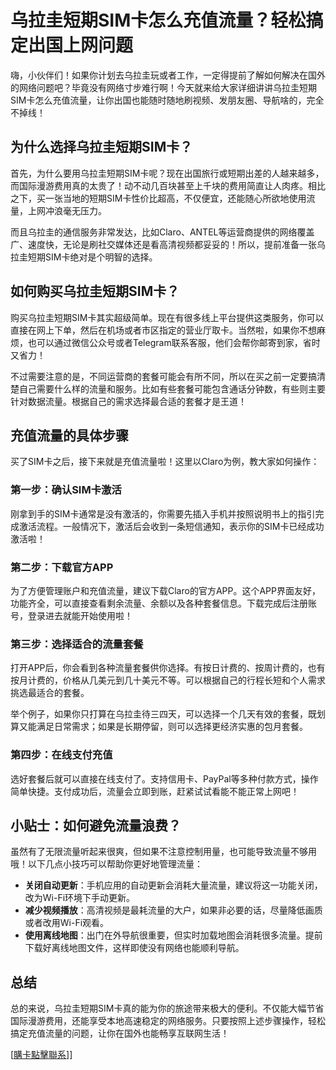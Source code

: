 # 乌拉圭短期SIM卡怎么充值流量？轻松搞定出国上网问题

嗨，小伙伴们！如果你计划去乌拉圭玩或者工作，一定得提前了解如何解决在国外的网络问题吧？毕竟没有网络寸步难行啊！今天就来给大家详细讲讲乌拉圭短期SIM卡怎么充值流量，让你出国也能随时随地刷视频、发朋友圈、导航啥的，完全不掉线！

## 为什么选择乌拉圭短期SIM卡？

首先，为什么要用乌拉圭短期SIM卡呢？现在出国旅行或短期出差的人越来越多，而国际漫游费用真的太贵了！动不动几百块甚至上千块的费用简直让人肉疼。相比之下，买一张当地的短期SIM卡性价比超高，不仅便宜，还能随心所欲地使用流量，上网冲浪毫无压力。

而且乌拉圭的通信服务非常发达，比如Claro、ANTEL等运营商提供的网络覆盖广、速度快，无论是刷社交媒体还是看高清视频都妥妥的！所以，提前准备一张乌拉圭短期SIM卡绝对是个明智的选择。

## 如何购买乌拉圭短期SIM卡？

购买乌拉圭短期SIM卡其实超级简单。现在有很多线上平台提供这类服务，你可以直接在网上下单，然后在机场或者市区指定的营业厅取卡。当然啦，如果你不想麻烦，也可以通过微信公众号或者Telegram联系客服，他们会帮你邮寄到家，省时又省力！

不过需要注意的是，不同运营商的套餐可能会有所不同，所以在买之前一定要搞清楚自己需要什么样的流量和服务。比如有些套餐可能包含通话分钟数，有些则主要针对数据流量。根据自己的需求选择最合适的套餐才是王道！

## 充值流量的具体步骤

买了SIM卡之后，接下来就是充值流量啦！这里以Claro为例，教大家如何操作：

### 第一步：确认SIM卡激活

刚拿到手的SIM卡通常是没有激活的，你需要先插入手机并按照说明书上的指引完成激活流程。一般情况下，激活后会收到一条短信通知，表示你的SIM卡已经成功激活啦！

### 第二步：下载官方APP

为了方便管理账户和充值流量，建议下载Claro的官方APP。这个APP界面友好，功能齐全，可以直接查看剩余流量、余额以及各种套餐信息。下载完成后注册账号，登录进去就能开始使用啦！

### 第三步：选择适合的流量套餐

打开APP后，你会看到各种流量套餐供你选择。有按日计费的、按周计费的，也有按月计费的，价格从几美元到几十美元不等。可以根据自己的行程长短和个人需求挑选最适合的套餐。

举个例子，如果你只打算在乌拉圭待三四天，可以选择一个几天有效的套餐，既划算又能满足日常需求；如果是长期停留，则可以选择更经济实惠的包月套餐。

### 第四步：在线支付充值

选好套餐后就可以直接在线支付了。支持信用卡、PayPal等多种付款方式，操作简单快捷。支付成功后，流量会立即到账，赶紧试试看能不能正常上网吧！

## 小贴士：如何避免流量浪费？

虽然有了无限流量听起来很爽，但如果不注意控制用量，也可能导致流量不够用哦！以下几点小技巧可以帮助你更好地管理流量：

- **关闭自动更新**：手机应用的自动更新会消耗大量流量，建议将这一功能关闭，改为Wi-Fi环境下手动更新。
- **减少视频播放**：高清视频是最耗流量的大户，如果非必要的话，尽量降低画质或者改用Wi-Fi观看。
- **使用离线地图**：出门在外导航很重要，但实时加载地图会消耗很多流量。提前下载好离线地图文件，这样即使没有网络也能顺利导航。

## 总结

总的来说，乌拉圭短期SIM卡真的能为你的旅途带来极大的便利。不仅能大幅节省国际漫游费用，还能享受本地高速稳定的网络服务。只要按照上述步骤操作，轻松搞定充值流量的问题，让你在国外也能畅享互联网生活！

[[購卡點擊聯系](https://t.me/s/SXDXQF)]]